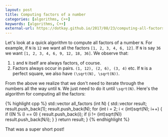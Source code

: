 ```yaml
---
layout: post
title: Computing factors of a number
categories: [algorithms, C++]
keywords: [algorithms, C++]
external-url: https://dotkay.github.io/2017/08/23/computing-all-factors-of-a-number/
---
```


Let's look at a quick algorithm to compute all factors of a number `N`. For example, if `N` is `12` we want all the factors `[1, 2, 3, 4, 6, 12]`. If `N` is say `36` we want `[1, 2, 3, 4, 6, 9, 12, 18, 36]`. We observe that:

1. `1` and `N` itself are always factors, of course.
2. Factors always occur in pairs. `(1, 12), (2, 6), (3, 4)` etc. If `N` is a perfect square, we also have `(\sqrt(N), \sqrt(N))`.  

From the above we realize that we don't need to iterate through the numbers all the way until `N`. We just need to do it until `\sqrt(N)`. Here's the algorithm for computing all the factors:

{% highlight cpp %}
std::vector<int> all_factors (int N) {
    std::vector<int> result;
    result.push_back(1);
    result.push_back(N);
    for (int i = 2; i < (int)sqrt(N); i++) {
        if ((N % i) == 0) {
            result.push_back(i);
            if (i != (int)sqrt(N))
                result.push_back(N/i);
        }
    }
    return result;
}
{% endhighlight %}

That was a super short post! 